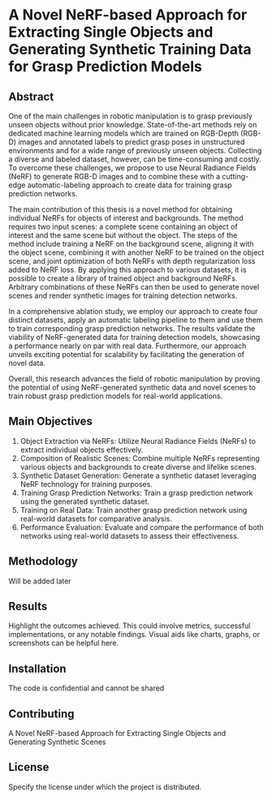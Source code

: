 # A Novel NeRF-based Approach for Extracting Single Objects and Generating Synthetic Training Data for Grasp Prediction Models 

## Abstract
One of the main challenges in robotic manipulation is to grasp previously unseen objects without
prior knowledge. State-of-the-art methods rely on dedicated machine learning models which are
trained on RGB-Depth (RGB-D) images and annotated labels to predict grasp poses in unstructured
environments and for a wide range of previously unseen objects. Collecting a diverse and labeled
dataset, however, can be time-consuming and costly. To overcome these challenges, we propose
to use Neural Radiance Fields (NeRF) to generate RGB-D images and to combine these with a
cutting-edge automatic-labeling approach to create data for training grasp prediction networks.

The main contribution of this thesis is a novel method for obtaining individual NeRFs for objects of
interest and backgrounds. The method requires two input scenes: a complete scene containing an
object of interest and the same scene but without the object. The steps of the method include training
a NeRF on the background scene, aligning it with the object scene, combining it with another NeRF
to be trained on the object scene, and joint optimization of both NeRFs with depth regularization
loss added to NeRF loss. By applying this approach to various datasets, it is possible to create a
library of trained object and background NeRFs. Arbitrary combinations of these NeRFs can then
be used to generate novel scenes and render synthetic images for training detection networks.

In a comprehensive ablation study, we employ our approach to create four distinct datasets, apply an
automatic labeling pipeline to them and use them to train corresponding grasp prediction networks.
The results validate the viability of NeRF-generated data for training detection models, showcasing
a performance nearly on par with real data. Furthermore, our approach unveils exciting potential for
scalability by facilitating the generation of novel data.

Overall, this research advances the field of robotic manipulation by proving the potential of
using NeRF-generated synthetic data and novel scenes to train robust grasp prediction models for
real-world applications.

## Main Objectives

  1. Object Extraction via NeRFs: Utilize Neural Radiance Fields (NeRFs) to extract individual objects effectively.
  2. Composition of Realistic Scenes: Combine multiple NeRFs representing various objects and backgrounds to create diverse and lifelike scenes.
  3. Synthetic Dataset Generation: Generate a synthetic dataset leveraging NeRF technology for training purposes.
  4. Training Grasp Prediction Networks: Train a grasp prediction network using the generated synthetic dataset.
  5. Training on Real Data: Train another grasp prediction network using real-world datasets for comparative analysis.
  6. Performance Evaluation: Evaluate and compare the performance of both networks using real-world datasets to assess their effectiveness.

## Methodology
Will be added later

## Results
Highlight the outcomes achieved. This could involve metrics, successful implementations, or any notable findings. Visual aids like charts, graphs, or screenshots can be helpful here.

## Installation
The code is confidential and cannot be shared

## Contributing
A Novel NeRF-based Approach for Extracting Single Objects and Generating Synthetic Scenes  

## License
Specify the license under which the project is distributed.
